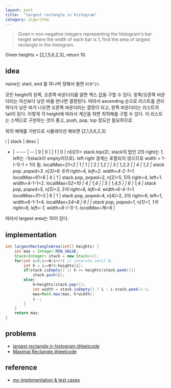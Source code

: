```yaml
---
layout: post
title:  "largest rectangle in histogram"
category: algorithm
---
```




> Given n non-negative integers representing the histogram's bar height where the width of each bar is 1, find the area of largest rectangle in the histogram.
> 
Given heights = [2,1,5,6,2,3],
return 10.

## idea

naive는 start, end 를 하나씩 정해서 돌면 `O(N^2)`.

모든 height의 왼쪽, 오른쪽 바운더리를 알면 맥스 값을 구할 수 있다. 왼쪽/오른쪽 바운더리는 자신보다 낮은 바를 만나면 결정된다. 따라서 ascending 순으로 리스트를 관리하다가 낮은 바가 나오면 오른쪽 바운더리는 결정이 되고, 왼쪽 바운더리는 리스트의 tail이 된다. 이렇게 각 height에 따라서 계산을 하면 최적해를 구할 수 있다. 이 리스트는 스택으로 구현하는 것이 좋고, push, pop, top 정도만 필요하므로.

위의 예제를 기반으로 시뮬레이션 해보면 [2,1,5,6,2,3]


i | stack | desc |
- | ----- | -- |
0 | 0 | |
1 | 0 | n\[i](1)< stack.top(2), stack의 탑인 2의 right는 1, left는 -1(stack이 empty이므로). left right 경계는 포함되지 않으므로 width = 1-(-1)-1 = 1이 됨. localMax=2*1=2 |
1 | 1 |  |
2 | 1,2 | |
3 | 1,2,3 | |
4 | 1,2  | stack pop. poped=3. n\[3]=6. 6의 right=4, left=2. width=4-2-1=1. localMax=6*1=6 |
4 | 1 | stack pop, poped=2, n\[2]=5, 5의 right=4, left=1. width=4-1-1=2. localMax=5*2=10 |
4 | 1,4 | |
5 | 1,4,5 | |
6 | 1,4 | stack pop, poped=5, n\[5]=3, 3의 right=6, left=4. width=6-4-1=1. localMax=3*1=3 |
6 | 1 | stack pop, poped=4, n\[4]=2, 2의 right=6, left=1, width=6-1-1=4. localMax=2*4=8 |
6 |  | stack pop, poped=1, n\[1]=1, 1의 right=6, left=-1, width=6-(-1)-1. localMax=1*6=6 |

따라서 largest area는 10이 된다. 

## implementation

```java
int largestRectangleArea(int[] heights) {
    int max = Integer.MIN_VALUE;
    Stack<Integer> stack = new Stack<>();
    for(int i=0;i<=N;i++){ // interate until N, 
        int h = i==N?0:heights[i];
        if(stack.isEmpty() || h >= heights[stack.peek()])
            stack.push(i);
        else{
            h=heights[stack.pop()];
            int width = stack.isEmpty() ? i : i-stack.peek()-1;
            max=Math.max(max, h*width);
            i--;
        }
    }
    return max;
}

```

## problems

- [largest rectangle in histogram @leetcode](https://leetcode.com/problems/largest-rectangle-in-histogram/)
- [Maximal Rectangle @leetcode](https://leetcode.com/problems/maximal-rectangle/)

## reference
- [my implementation & test cases](https://github.com/nberserk/codejam/blob/master/java/src/main/java/crackcode/stack/LargestRectangleHistogram.java)






